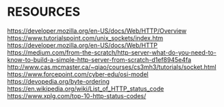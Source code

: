 # RESOURCES

https://developer.mozilla.org/en-US/docs/Web/HTTP/Overview
https://www.tutorialspoint.com/unix_sockets/index.htm
https://developer.mozilla.org/en-US/docs/Web/HTTP
https://medium.com/from-the-scratch/http-server-what-do-you-need-to-know-to-build-a-simple-http-server-from-scratch-d1ef8945e4fa
http://www.cas.mcmaster.ca/~qiao/courses/cs3mh3/tutorials/socket.html
https://www.forcepoint.com/cyber-edu/osi-model
https://devopedia.org/byte-ordering
https://en.wikipedia.org/wiki/List_of_HTTP_status_code
https://www.xplg.com/top-10-http-status-codes/

<!-- kennethreitz -->

<!-- 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 -->